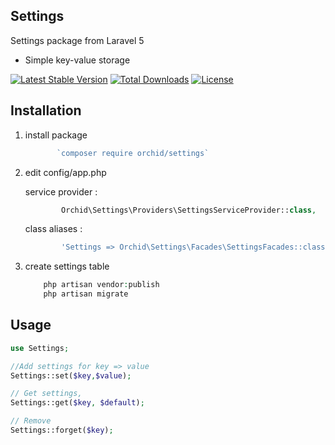 ## Settings
Settings package from Laravel 5
 * Simple key-value storage

[![Latest Stable Version](https://poser.pugx.org/orchid/settings/v/stable)](https://packagist.org/packages/orchid/settings)
[![Total Downloads](https://poser.pugx.org/orchid/settings/downloads)](https://packagist.org/packages/orchid/settings)
[![License](https://poser.pugx.org/orchid/settings/license)](https://packagist.org/packages/orchid/settings)



## Installation

1. install package

	```php
           `composer require orchid/settings`
	```

1. edit config/app.php

	service provider :

	```php
		    Orchid\Settings\Providers\SettingsServiceProvider::class,
	```

    class aliases :

	```php
	        'Settings => Orchid\Settings\Facades\SettingsFacades::class
	```

1. create settings table

	```php
		php artisan vendor:publish
		php artisan migrate
	```

## Usage

```php
use Settings;

//Add settings for key => value
Settings::set($key,$value);

// Get settings,
Settings::get($key, $default);

// Remove 
Settings::forget($key);
```
